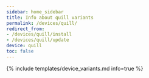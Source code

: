 ```yaml
---
sidebar: home_sidebar
title: Info about quill variants
permalink: /devices/quill/
redirect_from:
- /devices/quill/install
- /devices/quill/update
device: quill
toc: false
---
```

{% include templates/device_variants.md info=true %}

